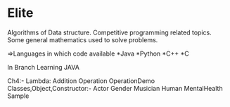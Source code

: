 # Elite

Algorithms of Data structure. 
Competitive programming related topics.
Some general mathematics used to solve problems.


=>Languages in which code available
*Java
*Python
*C++
*C

In Branch Learning JAVA

Ch4:-
  Lambda: 
     Addition
     Operation
     OperationDemo
Classes,Object,Constructor:-
  Actor
  Gender
  Musician
  Human
  MentalHealth
  Sample
